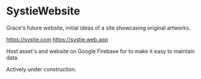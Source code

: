# SystieWebsite

Grace's future website, initial ideas of a site showcasing original artworks.

https://systie.com https://systie.web.app

Host asset's and website on Google Firebase for to make it easy to maintain data.

Actively under construction.

